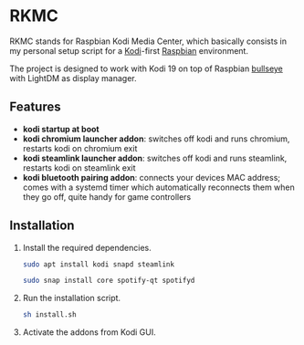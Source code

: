 # RKMC

RKMC stands for Raspbian Kodi Media Center, which basically consists in my personal setup script for a
[Kodi](https://kodi.wiki/view/HOW-TO:Install_Kodi_on_Raspberry_Pi)-first [Raspbian](https://www.raspberrypi.com/software/) environment.

The project is designed to work with Kodi 19 on top of Raspbian [bullseye](https://www.raspberrypi.com/news/raspberry-pi-os-debian-bullseye/) with LightDM as display manager.

## Features
- **kodi startup at boot**
- **kodi chromium launcher addon**: switches off kodi and runs chromium, restarts kodi on chromium exit
- **kodi steamlink launcher addon**: switches off kodi and runs steamlink, restarts kodi on steamlink exit
- **kodi bluetooth pairing addon**: connects your devices MAC address; comes with a systemd timer which automatically reconnects them when they go off, quite handy for game controllers

## Installation

1. Install the required dependencies.

   ```bash
   sudo apt install kodi snapd steamlink
   
   sudo snap install core spotify-qt spotifyd
   ```

2. Run the installation script.

   ```bash
   sh install.sh
   ```
2. Activate the addons from Kodi GUI.
